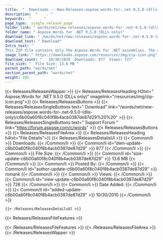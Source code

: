 ```yaml
---
title:  "  Downloads ---New-Releases-aspose.words-for-.net-9.5.0-(dlls-only) . " 
description:  "    . " 
keywords:  "    . " 
page_type:  single_release_page
folder_link: " words/net/new-releases/aspose.words-for-.net-9.5.0-(dlls-only)/"
folder_name: " Aspose.Words for .NET 9.5.0 (DLLs only)"
download_link: " /words/net/new-releases/aspose.words-for-.net-9.5.0-(dlls-only)/c6b00a60f8c040f8b4acb0387de87d29"
download_text: " Download"
Intro_text: " 
This ZIP file contains only the Aspose.Words for .NET assemblies. The assembli..."
image_link: " https://downloads.aspose.com/resources/img/zip-icon.png"
download_count: "   10/30/2010  Downloads: 877  Views: 727"
file_size: "  File Size: 13.6 MB "
parent_path: "words/net"
section_parent_path: "words/net"
weight: 285 
---
```


{{< Releases/ReleasesWapper >}}
  {{< Releases/ReleasesHeading H2txt=" Aspose.Words for .NET 9.5.0 (DLLs only)" imagelink="/resources/img/zip-icon.png">}}
  {{< Releases/ReleasesButtons >}}
    {{< Releases/ReleasesSingleButtons text=" Download" link="/words/net/new-releases/aspose.words-for-.net-9.5.0-(dlls-only)/c6b00a60f8c040f8b4acb0387de87d29%20%20" >}}
    {{< Releases/ReleasesSingleButtons text=" Support Forum " link="https://forum.aspose.com/c/words" >}}
  {{< Releases/ReleasesButtons >}}
  {{< Releases/ReleasesFileArea >}}
    {{< Releases/ReleasesHeading h4txt="File Details">}}
    {{< Releases/ReleasesDetailsUl >}}
            {{< Common/li  >}} Downloads: {{< /Common/li >}} 
      {{< Common/li id="dwn-update-c6b00a60f8c040f8b4acb0387de87d29" >}} 877 {{< /Common/li >}} 
      {{< Common/li  >}} File Size: {{< /Common/li >}} 
      {{< Common/li id="size-update-c6b00a60f8c040f8b4acb0387de87d29" >}} 13.6 MB {{< /Common/li >}} 
      {{< Common/li  >}} Posted By: {{< /Common/li >}} 
      {{< Common/li id="author-update-c6b00a60f8c040f8b4acb0387de87d29" >}} romank {{< /Common/li >}} 
      {{< Common/li  >}} Views: {{< /Common/li >}} 
      {{< Common/li id="view-update-c6b00a60f8c040f8b4acb0387de87d29" >}} 728 {{< /Common/li >}} 
      {{< Common/li  >}} Date Added: {{< /Common/li >}} 
      {{< Common/li id="added-update-c6b00a60f8c040f8b4acb0387de87d29" >}} 10/30/2010 {{< /Common/li >}} 

    {{< /Releases/ReleasesDetailsUl >}}

  {{< Releases/ReleasesFileFeatures >}}
      
  {{< /Releases/ReleasesFileFeatures >}}
 {{< /Releases/ReleasesFileArea >}}
{{< /Releases/ReleasesWapper >}}



